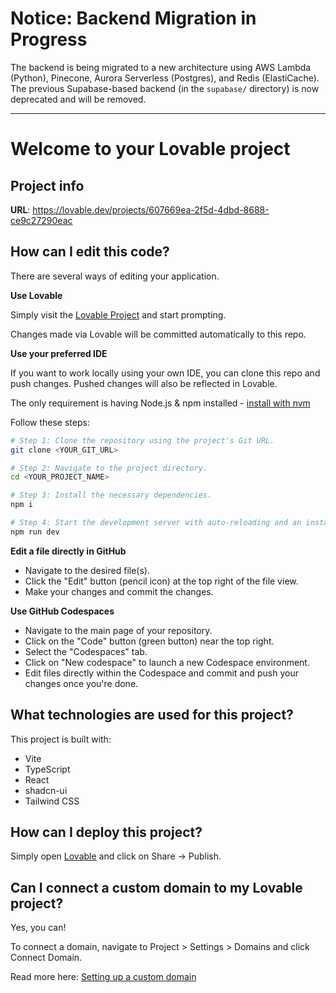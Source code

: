# Notice: Backend Migration in Progress

The backend is being migrated to a new architecture using AWS Lambda (Python), Pinecone, Aurora Serverless (Postgres), and Redis (ElastiCache). The previous Supabase-based backend (in the `supabase/` directory) is now deprecated and will be removed.

---

# Welcome to your Lovable project

## Project info

**URL**: https://lovable.dev/projects/607669ea-2f5d-4dbd-8688-ce9c27290eac

## How can I edit this code?

There are several ways of editing your application.

**Use Lovable**

Simply visit the [Lovable Project](https://lovable.dev/projects/607669ea-2f5d-4dbd-8688-ce9c27290eac) and start prompting.

Changes made via Lovable will be committed automatically to this repo.

**Use your preferred IDE**

If you want to work locally using your own IDE, you can clone this repo and push changes. Pushed changes will also be reflected in Lovable.

The only requirement is having Node.js & npm installed - [install with nvm](https://github.com/nvm-sh/nvm#installing-and-updating)

Follow these steps:

```sh
# Step 1: Clone the repository using the project's Git URL.
git clone <YOUR_GIT_URL>

# Step 2: Navigate to the project directory.
cd <YOUR_PROJECT_NAME>

# Step 3: Install the necessary dependencies.
npm i

# Step 4: Start the development server with auto-reloading and an instant preview.
npm run dev
```

**Edit a file directly in GitHub**

- Navigate to the desired file(s).
- Click the "Edit" button (pencil icon) at the top right of the file view.
- Make your changes and commit the changes.

**Use GitHub Codespaces**

- Navigate to the main page of your repository.
- Click on the "Code" button (green button) near the top right.
- Select the "Codespaces" tab.
- Click on "New codespace" to launch a new Codespace environment.
- Edit files directly within the Codespace and commit and push your changes once you're done.

## What technologies are used for this project?

This project is built with:

- Vite
- TypeScript
- React
- shadcn-ui
- Tailwind CSS

## How can I deploy this project?

Simply open [Lovable](https://lovable.dev/projects/607669ea-2f5d-4dbd-8688-ce9c27290eac) and click on Share -> Publish.

## Can I connect a custom domain to my Lovable project?

Yes, you can!

To connect a domain, navigate to Project > Settings > Domains and click Connect Domain.

Read more here: [Setting up a custom domain](https://docs.lovable.dev/tips-tricks/custom-domain#step-by-step-guide)
